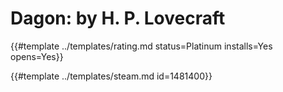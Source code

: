 # Dagon: by H. P. Lovecraft
<!-- script:Aliases [
    "Dagon"
] -->

{{#template ../templates/rating.md status=Platinum installs=Yes opens=Yes}}

{{#template ../templates/steam.md id=1481400}}
